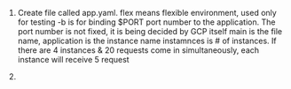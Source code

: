 1. Create file called app.yaml. 
  flex means flexible environment, used only for testing
  -b is for binding $PORT port number to the application. The port number is not fixed, it is being decided by GCP itself
  main is the file name, application is the instance name
  instamnces is # of instances. If there are 4 instances & 20 requests come in simultaneously, each instance will receive 5 request

2. 
